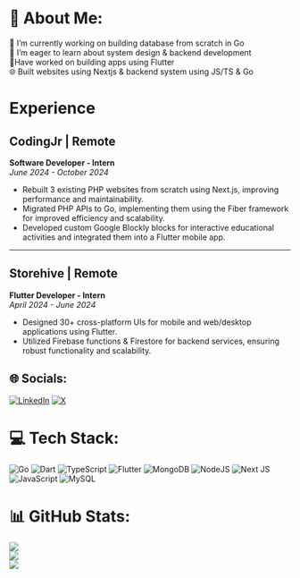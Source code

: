 
# 💫 About Me:
🔭 I’m currently working on building database from scratch in Go<br>🌱 I’m eager to learn about system design & backend development<br>📱Have worked on building apps using Flutter<br>🌐 Built websites using Nextjs & backend system using JS/TS & Go


# Experience

## CodingJr | Remote  
**Software Developer - Intern**  
*June 2024 - October 2024*  
- Rebuilt 3 existing PHP websites from scratch using Next.js, improving performance and maintainability.  
- Migrated PHP APIs to Go, implementing them using the Fiber framework for improved efficiency and scalability.  
- Developed custom Google Blockly blocks for interactive educational activities and integrated them into a Flutter mobile app.  

---

## Storehive | Remote  
**Flutter Developer - Intern**  
*April 2024 - June 2024*  
- Designed 30+ cross-platform UIs for mobile and web/desktop applications using Flutter.  
- Utilized Firebase functions & Firestore for backend services, ensuring robust functionality and scalability.


## 🌐 Socials:
[![LinkedIn](https://img.shields.io/badge/LinkedIn-%230077B5.svg?logo=linkedin&logoColor=white)](https://linkedin.com/in/🎯-sahil-bansal-882b41272) [![X](https://img.shields.io/badge/X-black.svg?logo=X&logoColor=white)](https://x.com/Sahil121315) 

# 💻 Tech Stack:
![Go](https://img.shields.io/badge/go-%2300ADD8.svg?style=flat&logo=go&logoColor=white) ![Dart](https://img.shields.io/badge/dart-%230175C2.svg?style=flat&logo=dart&logoColor=white) ![TypeScript](https://img.shields.io/badge/typescript-%23007ACC.svg?style=flat&logo=typescript&logoColor=white) ![Flutter](https://img.shields.io/badge/Flutter-%2302569B.svg?style=flat&logo=Flutter&logoColor=white) ![MongoDB](https://img.shields.io/badge/MongoDB-%234ea94b.svg?style=flat&logo=mongodb&logoColor=white) ![NodeJS](https://img.shields.io/badge/node.js-6DA55F?style=flat&logo=node.js&logoColor=white) ![Next JS](https://img.shields.io/badge/Next-black?style=flat&logo=next.js&logoColor=white)  ![JavaScript](https://img.shields.io/badge/javascript-%23323330.svg?style=flat&logo=javascript&logoColor=%23F7DF1E) ![MySQL](https://img.shields.io/badge/mysql-4479A1.svg?style=flat&logo=mysql&logoColor=white)
# 📊 GitHub Stats:
![](https://github-readme-stats.vercel.app/api?username=Sahilb315&theme=gruvbox&hide_border=false&include_all_commits=false&count_private=false)<br/>
![](https://github-readme-streak-stats.herokuapp.com/?user=Sahilb315&theme=gruvbox&hide_border=false)<br/>
![](https://github-readme-stats.vercel.app/api/top-langs/?username=Sahilb315&theme=gruvbox&hide_border=false&include_all_commits=false&count_private=false&layout=compact)

<!-- Proudly created with GPRM ( https://gprm.itsvg.in ) -->
